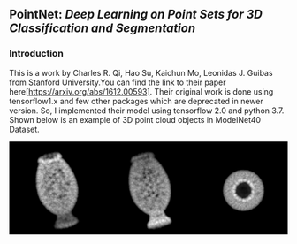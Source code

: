 ## PointNet: *Deep Learning on Point Sets for 3D Classification and Segmentation*
### Introduction
This is a work by Charles R. Qi, Hao Su, Kaichun Mo, Leonidas J. Guibas from Stanford University.You can find the link to their paper here[https://arxiv.org/abs/1612.00593]. Their original work is done using tensorflow1.x and few other packages which are deprecated in newer version. So, I implemented their model using tensorflow 2.0 and python 3.7. Shown below is an example of 3D point cloud objects in ModelNet40 Dataset.

![3D point cloud vase](https://github.com/SonuDileep/3-D-Object-Detection-using-PointNet/blob/master/vase.jpg)


